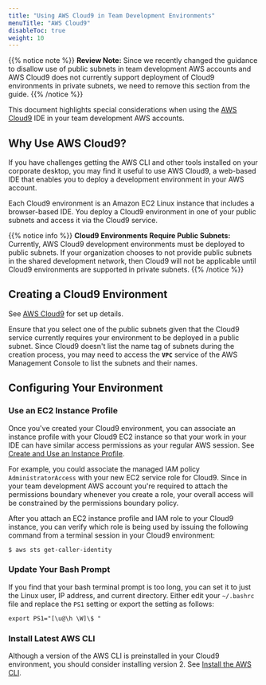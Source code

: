 ```yaml
---
title: "Using AWS Cloud9 in Team Development Environments"
menuTitle: "AWS Cloud9"
disableToc: true
weight: 10
---
```


{{% notice note %}}
**Review Note:** Since we recently changed the guidance to disallow use of public subnets in team development AWS accounts and AWS Cloud9 does not currently support deployment of Cloud9 environments in private subnets, we need to remove this section from the guide.
{{% /notice %}}

This document highlights special considerations when using the [AWS Cloud9](https://aws.amazon.com/cloud9/) IDE in your team development AWS accounts.

## Why Use AWS Cloud9?
If you have challenges getting the AWS CLI and other tools installed on your corporate desktop, you may find it useful to use AWS Cloud9, a web-based IDE that enables you to deploy a development environment in your AWS account.  

Each Cloud9 environment is an Amazon EC2 Linux instance that includes a browser-based IDE. You deploy a Cloud9 environment in one of your public subnets and access it via the Cloud9 service.

{{% notice info %}}
**Cloud9 Environments Require Public Subnets:** Currently, AWS Cloud9 development environments must be deployed to public subnets. If your organization chooses to not provide public subnets in the shared development network, then Cloud9 will not be applicable until Cloud9 environments are supported in private subnets.
{{% /notice %}}

## Creating a Cloud9 Environment

See [AWS Cloud9](https://docs.aws.amazon.com/cloud9/latest/user-guide/welcome.html) for set up details.

Ensure that you select one of the public subnets given that the Cloud9 service currently requires your environment to be deployed in a public subnet. Since Cloud9 doesn't list the name tag of subnets during the creation process, you may need to access the **`VPC`** service of the AWS Management Console to list the subnets and their names.

## Configuring Your Environment

### Use an EC2 Instance Profile

Once you've created your Cloud9 environment, you can associate an instance profile with your Cloud9 EC2 instance so that your work in your IDE can have similar access permissions as your regular AWS session. See [Create and Use an Instance Profile](https://docs.aws.amazon.com/cloud9/latest/user-guide/credentials.html#credentials-temporary).  

For example, you could associate the managed IAM policy `AdministratorAccess` with your new EC2 service role for Cloud9.  Since in your team development AWS account you're required to attach the permissions boundary whenever you create a role, your overall access will be constrained by the permissions boundary policy.

After you attach an EC2 instance profile and IAM role to your Cloud9 instance, you can verify which role is being used by issuing the following command from a terminal session in your Cloud9 environment:

```
$ aws sts get-caller-identity
```

### Update Your Bash Prompt

If you find that your bash terminal prompt is too long, you can set it to just the Linux user, IP address, and current directory. Either edit your `~/.bashrc` file and replace the `PS1` setting or export the setting as follows:

```
export PS1="[\u@\h \W]\$ "
```

### Install Latest AWS CLI

Although a version of the AWS CLI is preinstalled in your Cloud9 environment, you should consider installing version 2.  See [Install the AWS CLI](https://docs.aws.amazon.com/cli/latest/userguide/install-cliv2.html).